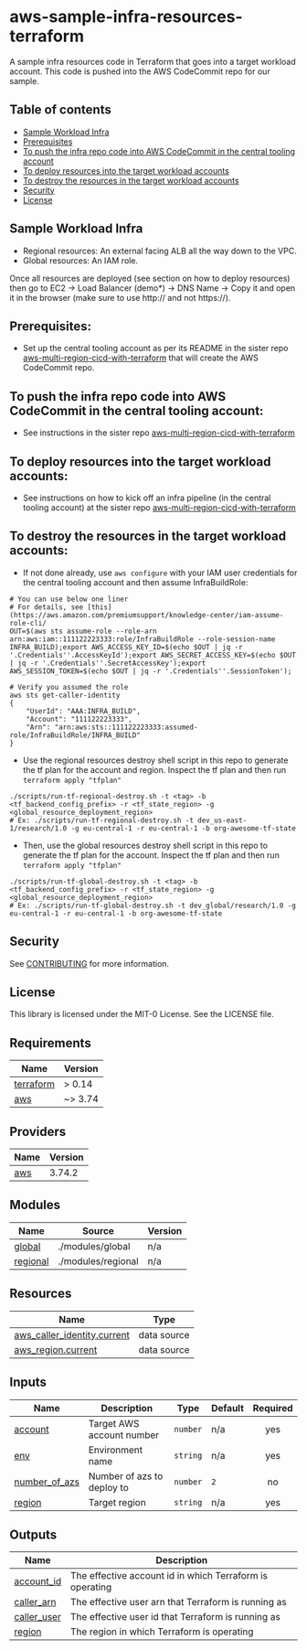 # aws-sample-infra-resources-terraform

A sample infra resources code in Terraform that goes into a target workload account.  This code is pushed into the AWS CodeCommit repo for our sample.

## Table of contents

* [Sample Workload Infra](#sample-workload-infra)
* [Prerequisites](#prerequisites)
* [To push the infra repo code into AWS CodeCommit in the central tooling account](#to-push-the-infra-repo-code-into-aws-codecommit-in-the-central-tooling-account)
* [To deploy resources into the target workload accounts](#to-deploy-resources-into-the-target-workload-accounts)
* [To destroy the resources in the target workload accounts](#to-destroy-the-resources-in-the-target-workload-accounts)
* [Security](#security)
* [License](#license)

## Sample Workload Infra
* Regional resources: An external facing ALB all the way down to the VPC.
* Global resources: An IAM role.

Once all resources are deployed (see section on how to deploy resources) then go to EC2 -> Load Balancer (demo*) -> DNS Name -> Copy it and open it in the browser (make sure to use http:// and not https://).

## Prerequisites:
* Set up the central tooling account as per its README in the sister repo [aws-multi-region-cicd-with-terraform](https://github.com/aws-samples/aws-multi-region-cicd-with-terraform#instructions-to-deploy-the-cicd-pipeline) that will create the AWS CodeCommit repo.

## To push the infra repo code into AWS CodeCommit in the central tooling account:
* See instructions in the sister repo [aws-multi-region-cicd-with-terraform](https://github.com/aws-samples/aws-multi-region-cicd-with-terraform#step-3-push-the-infra-repo-code-into-aws-codecommit-in-the-central-tooling-account)

## To deploy resources into the target workload accounts:
* See instructions on how to kick off an infra pipeline (in the central tooling account) at the sister repo [aws-multi-region-cicd-with-terraform](https://github.com/aws-samples/aws-multi-region-cicd-with-terraform#kick-off-a-pipeline-to-deploy-to-a-target-workload-account-and-a-target-region)

## To destroy the resources in the target workload accounts:
* If not done already, use `aws configure` with your IAM user credentials for the central tooling account and then assume InfraBuildRole:
```shell
# You can use below one liner
# For details, see [this](https://aws.amazon.com/premiumsupport/knowledge-center/iam-assume-role-cli/
OUT=$(aws sts assume-role --role-arn arn:aws:iam::111122223333:role/InfraBuildRole --role-session-name INFRA_BUILD);export AWS_ACCESS_KEY_ID=$(echo $OUT | jq -r '.Credentials''.AccessKeyId');export AWS_SECRET_ACCESS_KEY=$(echo $OUT | jq -r '.Credentials''.SecretAccessKey');export AWS_SESSION_TOKEN=$(echo $OUT | jq -r '.Credentials''.SessionToken');

# Verify you assumed the role
aws sts get-caller-identity
{
    "UserId": "AAA:INFRA_BUILD",
    "Account": "111122223333",
    "Arn": "arn:aws:sts::111122223333:assumed-role/InfraBuildRole/INFRA_BUILD"
}
```
* Use the regional resources destroy shell script in this repo to generate the tf plan for the account and region.  Inspect the tf plan and then run `terraform apply "tfplan"`
```shell
./scripts/run-tf-regional-destroy.sh -t <tag> -b <tf_backend_config_prefix> -r <tf_state_region> -g <global_resource_deployment_region>
# Ex: ./scripts/run-tf-regional-destroy.sh -t dev_us-east-1/research/1.0 -g eu-central-1 -r eu-central-1 -b org-awesome-tf-state
```
* Then, use the global resources destroy shell script in this repo to generate the tf plan for the account.  Inspect the tf plan and then run `terraform apply "tfplan"`
```shell
./scripts/run-tf-global-destroy.sh -t <tag> -b <tf_backend_config_prefix> -r <tf_state_region> -g <global_resource_deployment_region>
# Ex: ./scripts/run-tf-global-destroy.sh -t dev_global/research/1.0 -g eu-central-1 -r eu-central-1 -b org-awesome-tf-state
```
## Security

See [CONTRIBUTING](CONTRIBUTING.md#security-issue-notifications) for more information.

## License

This library is licensed under the MIT-0 License. See the LICENSE file.

<!-- BEGIN_TF_DOCS -->
## Requirements

| Name | Version |
|------|---------|
| <a name="requirement_terraform"></a> [terraform](#requirement\_terraform) | > 0.14 |
| <a name="requirement_aws"></a> [aws](#requirement\_aws) | ~> 3.74 |

## Providers

| Name | Version |
|------|---------|
| <a name="provider_aws"></a> [aws](#provider\_aws) | 3.74.2 |

## Modules

| Name | Source | Version |
|------|--------|---------|
| <a name="module_global"></a> [global](#module\_global) | ./modules/global | n/a |
| <a name="module_regional"></a> [regional](#module\_regional) | ./modules/regional | n/a |

## Resources

| Name | Type |
|------|------|
| [aws_caller_identity.current](https://registry.terraform.io/providers/hashicorp/aws/latest/docs/data-sources/caller_identity) | data source |
| [aws_region.current](https://registry.terraform.io/providers/hashicorp/aws/latest/docs/data-sources/region) | data source |

## Inputs

| Name | Description | Type | Default | Required |
|------|-------------|------|---------|:--------:|
| <a name="input_account"></a> [account](#input\_account) | Target AWS account number | `number` | n/a | yes |
| <a name="input_env"></a> [env](#input\_env) | Environment name | `string` | n/a | yes |
| <a name="input_number_of_azs"></a> [number\_of\_azs](#input\_number\_of\_azs) | Number of azs to deploy to | `number` | `2` | no |
| <a name="input_region"></a> [region](#input\_region) | Target region | `string` | n/a | yes |

## Outputs

| Name | Description |
|------|-------------|
| <a name="output_account_id"></a> [account\_id](#output\_account\_id) | The effective account id in which Terraform is operating |
| <a name="output_caller_arn"></a> [caller\_arn](#output\_caller\_arn) | The effective user arn that Terraform is running as |
| <a name="output_caller_user"></a> [caller\_user](#output\_caller\_user) | The effective user id that Terraform is running as |
| <a name="output_region"></a> [region](#output\_region) | The region in which Terraform is operating |
<!-- END_TF_DOCS -->